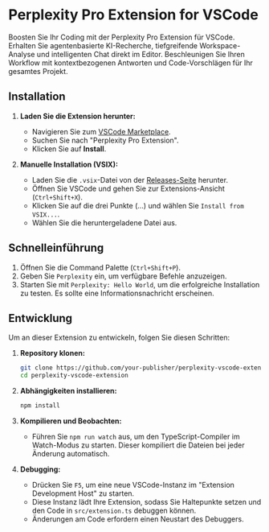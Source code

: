 # Perplexity Pro Extension for VSCode

Boosten Sie Ihr Coding mit der Perplexity Pro Extension für VSCode. Erhalten Sie agentenbasierte KI-Recherche, tiefgreifende Workspace-Analyse und intelligenten Chat direkt im Editor. Beschleunigen Sie Ihren Workflow mit kontextbezogenen Antworten und Code-Vorschlägen für Ihr gesamtes Projekt.

## Installation

1.  **Laden Sie die Extension herunter:**
    *   Navigieren Sie zum [VSCode Marketplace](https://marketplace.visualstudio.com/vscode).
    *   Suchen Sie nach "Perplexity Pro Extension".
    *   Klicken Sie auf **Install**.

2.  **Manuelle Installation (VSIX):**
    *   Laden Sie die `.vsix`-Datei von der [Releases-Seite](https://github.com/your-repo/releases) herunter.
    *   Öffnen Sie VSCode und gehen Sie zur Extensions-Ansicht (`Ctrl+Shift+X`).
    *   Klicken Sie auf die drei Punkte (...) und wählen Sie `Install from VSIX...`.
    *   Wählen Sie die heruntergeladene Datei aus.

## Schnelleinführung

1.  Öffnen Sie die Command Palette (`Ctrl+Shift+P`).
2.  Geben Sie `Perplexity` ein, um verfügbare Befehle anzuzeigen.
3.  Starten Sie mit `Perplexity: Hello World`, um die erfolgreiche Installation zu testen. Es sollte eine Informationsnachricht erscheinen.

## Entwicklung

Um an dieser Extension zu entwickeln, folgen Sie diesen Schritten:

1.  **Repository klonen:**
    ```bash
    git clone https://github.com/your-publisher/perplexity-vscode-extension.git
    cd perplexity-vscode-extension
    ```

2.  **Abhängigkeiten installieren:**
    ```bash
    npm install
    ```

3.  **Kompilieren und Beobachten:**
    *   Führen Sie `npm run watch` aus, um den TypeScript-Compiler im Watch-Modus zu starten. Dieser kompiliert die Dateien bei jeder Änderung automatisch.

4.  **Debugging:**
    *   Drücken Sie `F5`, um eine neue VSCode-Instanz im "Extension Development Host" zu starten.
    *   Diese Instanz lädt Ihre Extension, sodass Sie Haltepunkte setzen und den Code in `src/extension.ts` debuggen können.
    *   Änderungen am Code erfordern einen Neustart des Debuggers.